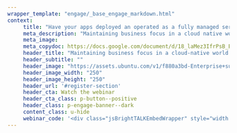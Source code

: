 ```yaml
---
wrapper_template: "engage/_base_engage_markdown.html"
context:
     title: "Have your apps deployed an operated as a fully managed service"
     meta_description: "Maintaining business focus in a cloud native world with Managed Apps"
     meta_image:
     meta_copydoc: https://docs.google.com/document/d/18_laMez3IfrPsB_EB86U8Js3QybDlFlZbxDHjZ1BxZI/edit#heading=h.6n03f2ujlktd
     header_title: "Maintaining business focus in a cloud-native world with Managed Apps"
     header_subtitle: ""
     header_image: "https://assets.ubuntu.com/v1/f880a3bd-Enterprise+support.svg"
     header_image_width: "250"
     header_image_height: "250"
     header_url: '#register-section'
     header_cta: Watch the webinar
     header_cta_class: p-button--positive
     header_class: p-engage-banner--dark
     content_class: u-hide
     webinar_code: '<div class="jsBrightTALKEmbedWrapper" style="width:100%; height:100%; position:relative;background: #ffffff;"><script class="jsBrightTALKEmbedConfig" type="application/json">{ "channelId" : 6793, "language": "en-US", "commId" : 394568, "displayMode" : "standalone", "height" : "auto" }</script><script src="https://www.brighttalk.com/clients/js/player-embed/player-embed.js" class="jsBrightTALKEmbed"></script></div>'
---
```


